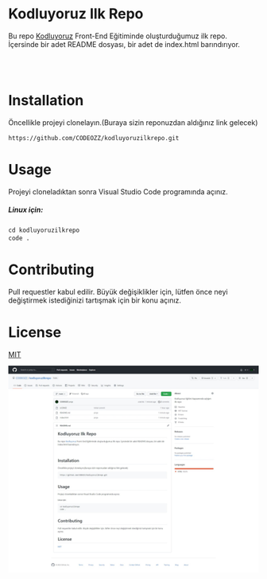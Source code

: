# Kodluyoruz Ilk Repo
Bu repo [Kodluyoruz](https://kodluyoruz.org/) Front-End Eğitiminde oluşturduğumuz ilk repo. İçersinde bir adet README dosyası, bir adet de index.html barındırıyor.

<br></br>
# Installation
Öncellikle projeyi clonelayın.(Buraya sizin reponuzdan aldığınız link gelecek)

```
https://github.com/CODEOZZ/kodluyoruzilkrepo.git
```

# Usage
Projeyi cloneladıktan sonra Visual Studio Code programında açınız.

##### Linux için:
```
cd kodluyoruzilkrepo
code .
```

# Contributing
Pull requestler kabul edilir. Büyük değişiklikler için, lütfen önce neyi değiştirmek istediğinizi tartışmak için bir konu açınız.

# License
[MIT](https://google.com)

![RESİM](Proje.jpeg)